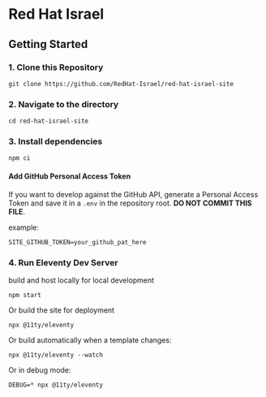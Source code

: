 # Red Hat Israel

## Getting Started

### 1. Clone this Repository

```
git clone https://github.com/RedHat-Israel/red-hat-israel-site
```

### 2. Navigate to the directory

```
cd red-hat-israel-site
```

### 3. Install dependencies

```
npm ci
```

#### Add GitHub Personal Access Token
If you want to develop against the GitHub API, generate a Personal Access Token and save it in a 
`.env` in the repository root. **DO NOT COMMIT THIS FILE**.

example:
```env
SITE_GITHUB_TOKEN=your_github_pat_here
```

### 4. Run Eleventy Dev Server

build and host locally for local development

```
npm start
```

Or build the site for deployment

```
npx @11ty/eleventy
```

Or build automatically when a template changes:

```
npx @11ty/eleventy --watch
```

Or in debug mode:

```
DEBUG=* npx @11ty/eleventy
```


